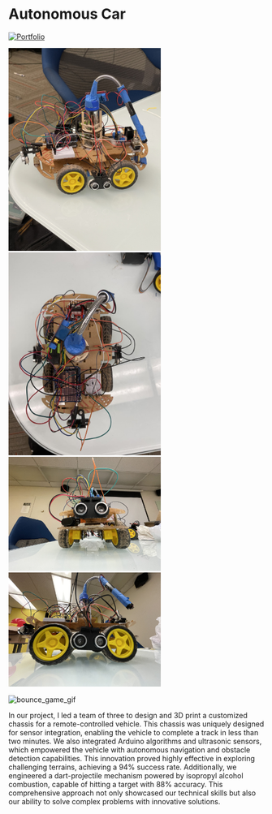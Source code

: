 # Autonomous Car


  <a href="https://moezdurrani.com/" target="_blank">
    <img src="https://img.shields.io/badge/Portfolio-blue?style=for-the-badge&logo=github" alt="Portfolio">
  </a>
  <br>


<p float="left">
  <img src="https://github.com/moezdurrani/Autonomous-Car/blob/main/Car01.jpg" width="300" />
  <img src= "https://raw.githubusercontent.com/moezdurrani/Autonomous-Car/main/Car04.jpg" width="300"/>
  <img src="https://github.com/moezdurrani/Autonomous-Car/blob/main/Car02.jpg" width="300"/>
   <img src="https://github.com/moezdurrani/Autonomous-Car/blob/main/Car03.jpg" width="300"/>

  ![bounce_game_gif](https://github.com/moezdurrani/Autonomous-Car/blob/main/CarVideo%20(2).gif)
</p>
<p float="left">
 
</p>


In our project, I led a team of three to design and 3D print a customized chassis for a remote-controlled vehicle. This chassis was uniquely designed for sensor integration, enabling the vehicle to complete a track in less than two minutes. We also integrated Arduino algorithms and ultrasonic sensors, which empowered the vehicle with autonomous navigation and obstacle detection capabilities. This innovation proved highly effective in exploring challenging terrains, achieving a 94% success rate. Additionally, we engineered a dart-projectile mechanism powered by isopropyl alcohol combustion, capable of hitting a target with 88% accuracy. This comprehensive approach not only showcased our technical skills but also our ability to solve complex problems with innovative solutions.
